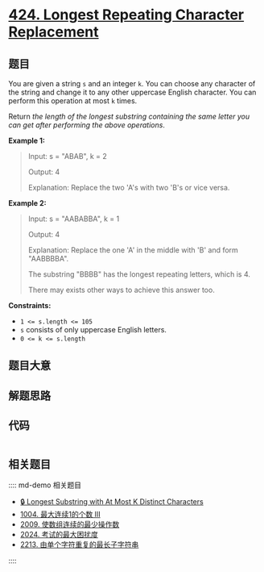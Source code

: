 # [424. Longest Repeating Character Replacement](https://leetcode.com/problems/longest-repeating-character-replacement)

## 题目

You are given a string `s` and an integer `k`. You can choose any character of
the string and change it to any other uppercase English character. You can
perform this operation at most `k` times.

Return _the length of the longest substring containing the same letter you can
get after performing the above operations_.



**Example 1:**

> Input: s = "ABAB", k = 2
> 
> Output: 4
> 
> Explanation: Replace the two 'A's with two 'B's or vice versa.

**Example 2:**

> Input: s = "AABABBA", k = 1
> 
> Output: 4
> 
> Explanation: Replace the one 'A' in the middle with 'B' and form "AABBBBA".
> 
> The substring "BBBB" has the longest repeating letters, which is 4.
> 
> There may exists other ways to achieve this answer too.



**Constraints:**

  * `1 <= s.length <= 105`
  * `s` consists of only uppercase English letters.
  * `0 <= k <= s.length`


## 题目大意

## 解题思路

## 代码

```javascript

```

## 相关题目

:::: md-demo 相关题目
- [🔒 Longest Substring with At Most K Distinct Characters](https://leetcode.com/problems/longest-substring-with-at-most-k-distinct-characters)
- [1004. 最大连续1的个数 III](https://leetcode.com/problems/max-consecutive-ones-iii)
- [2009. 使数组连续的最少操作数](https://leetcode.com/problems/minimum-number-of-operations-to-make-array-continuous)
- [2024. 考试的最大困扰度](https://leetcode.com/problems/maximize-the-confusion-of-an-exam)
- [2213. 由单个字符重复的最长子字符串](https://leetcode.com/problems/longest-substring-of-one-repeating-character)

::::
